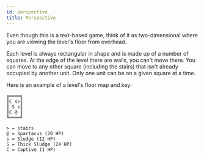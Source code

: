 ```yaml
---
id: perspective
title: Perspective
---
```


Even though this is a text-based game, think of it as two-dimensional where you
are viewing the level's floor from overhead.

Each level is always rectangular in shape and is made up of a number of squares.
At the edge of the level there are walls, you can't move there. You can move to
any other square (including the stairs) that isn't already occupied by another
unit. Only one unit can be on a given square at a time.

Here is an example of a level's floor map and key:

```
╔════╗
║C s>║
║ S s║
║C @ ║
╚════╝

> = stairs
@ = Spartacus (20 HP)
s = Sludge (12 HP)
S = Thick Sludge (24 HP)
C = Captive (1 HP)
```
